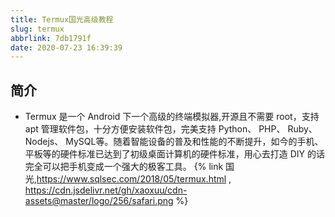 ```yaml
---
title: Termux国光高级教程
slug: termux
abbrlink: 7db1791f
date: 2020-07-23 16:39:39
---
```







## 简介
- Termux 是一个 Android 下一个高级的终端模拟器,开源且不需要 root，支持 apt 管理软件包，十分方便安装软件包，完美支持 Python、 PHP、 Ruby、 Nodejs、 MySQL等。随着智能设备的普及和性能的不断提升，如今的手机、平板等的硬件标准已达到了初级桌面计算机的硬件标准，用心去打造 DIY 的话完全可以把手机变成一个强大的极客工具。
{% link 国光,https://www.sqlsec.com/2018/05/termux.html , https://cdn.jsdelivr.net/gh/xaoxuu/cdn-assets@master/logo/256/safari.png %}
















